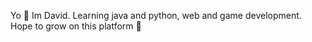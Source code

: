 Yo 🤗
Im David. 
Learning java and python, web and game development.
Hope to grow on this platform 🥳

